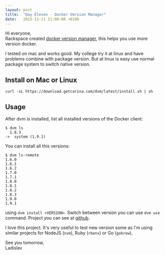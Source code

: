 ```yaml
---
layout: post
title:  "Day Eleven - Docker Version Manager"
date:   2015-12-11 11:00:00 +0100
---
```


Hi everyone,<br>
Rackspace created [docker version manager](https://getcarina.com/blog/docker-version-manager/), this helps you use more version docker.

I tested on mac and works good. My college try it at linux and have problems combine with package version. But at linux is easy use normal package system to switch native version.

## Install on Mac or Linux

```
curl -sL https://download.getcarina.com/dvm/latest/install.sh | sh
```

## Usage

After dvm is installed, list all installed versions of the Docker client:

```
$ dvm ls
  1.8.3
->  system (1.9.1)
```

You can install all this versions:

```
$ dvm ls-remote
1.6.0
1.6.1
1.6.2
1.7.0
1.7.1
1.8.0
1.8.1
1.8.2
1.8.3
1.9.0
1.9.1
```

using `dvm install <VERSION>`. Switch between version you can use `dvm use` command. Project you can see at [github](https://github.com/getcarina/dvm).

I love this project. It's very useful to test new version some as I'm using similar projects for NodeJS (`nvm`), Ruby (`rbenv`) or Go (`gobrew`).

See you tomorrow,<br>
Ladislav
